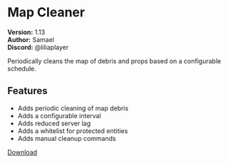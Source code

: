 # Map Cleaner

**Version:** 1.13  
**Author:** Samael  
**Discord:** @liliaplayer  

Periodically cleans the map of debris and props based on a configurable schedule.

## Features

- Adds periodic cleaning of map debris
- Adds a configurable interval
- Adds reduced server lag
- Adds a whitelist for protected entities
- Adds manual cleanup commands

[Download](https://github.com/LiliaFramework/Modules/raw/refs/heads/gh-pages/mapcleaner.zip)
